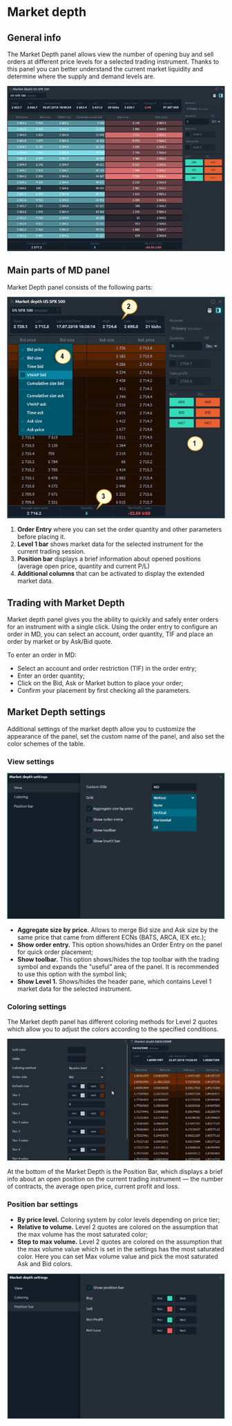 # Market depth

## General info <a href="#general-info" id="general-info"></a>

The Market Depth panel allows view the number of opening buy and sell orders at different price levels for a selected trading instrument. Thanks to this panel you can better understand the current market liquidity and determine where the supply and demand levels are.

![General view of Market Depth](<../.gitbook/assets/Market Depth in action.gif>)

## Main parts of MD panel <a href="#main-parts-of-md-panel" id="main-parts-of-md-panel"></a>

Market Depth panel consists of the following parts:

![](<../.gitbook/assets/Parts of MD panel.png>)

1. **Order Entry** where you can set the order quantity and other parameters before placing it.
2. **Level 1 bar** shows market data for the selected instrument for the current trading session.
3. **Position bar** displays a brief information about opened positions (average open price, quantity and current P/L)
4. **Additional columns** that can be activated to display the extended market data.

## Trading with Market Depth <a href="#trading-with-market-depth" id="trading-with-market-depth"></a>

Market depth panel gives you the ability to quickly and safely enter orders for an instrument with a single click. Using the order entry to configure an order in MD, you can select an account, order quantity, TIF and place an order by market or by Ask/Bid quote.

To enter an order in MD:

* Select an account and order restriction (TIF) in the order entry;
* Enter an order quantity;
* Click on the Bid, Ask or Market button to place your order;
* Confirm your placement by first checking all the parameters.

## Market Depth settings <a href="#market-depth-settings" id="market-depth-settings"></a>

Additional settings of the market depth allow you to customize the appearance of the panel, set the custom name of the panel, and also set the color schemes of the table.

### View settings <a href="#view-settings" id="view-settings"></a>

![View settings in market depth panel](<../.gitbook/assets/View settings in MD.png>)

* **Aggregate size by price.** Allows to merge Bid size and Ask size by the same price that came from different ECNs (BATS, ARCA, IEX etc.);
* **Show order entry.** This option shows/hides an Order Entry on the panel for quick order placement;
* **Show toolbar.** This option shows/hides the top toolbar with the trading symbol and expands the "useful" area of the panel. It is recommended to use this option with the symbol link;
* **Show Level 1.** Shows/hides the header pane, which contains Level 1 market data for the selected instrument.

### Coloring settings <a href="#coloring-settings" id="coloring-settings"></a>

The Market depth panel has different coloring methods for Level 2 quotes which allow you to adjust the colors according to the specified conditions.

![Coloring methods in market depth](<../.gitbook/assets/Coloring methods MD.gif>)

At the bottom of the Market Depth is the Position Bar, which displays a brief info about an open position on the current trading instrument — the number of contracts, the average open price, current profit and loss.

### Position bar settings <a href="#position-bar-settings" id="position-bar-settings"></a>

* **By price level.** Coloring system by color levels depending on price tier;
* **Relative to volume.** Level 2 quotes are colored on the assumption that the max volume has the most saturated color;
* **Step to max volume.** Level 2 quotes are colored on the assumption that the max volume value which is set in the settings has the most saturated color. Here you can set Max volume value and pick the most saturated Ask and Bid colors.

![Position bar settings in market depth panel](<../.gitbook/assets/Position bar settings.png>)

